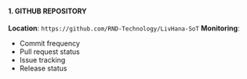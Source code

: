 #### 1. GITHUB REPOSITORY

**Location**: `https://github.com/RND-Technology/LivHana-SoT`
**Monitoring**:

- Commit frequency
- Pull request status
- Issue tracking
- Release status
